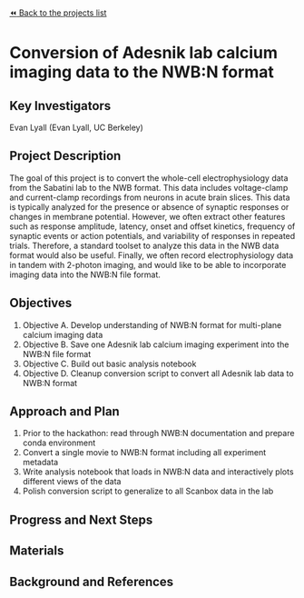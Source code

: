 [:rewind: Back to the projects list](../../README.md#ProjectsList)

# Conversion of Adesnik lab calcium imaging data to the NWB:N format

## Key Investigators

Evan Lyall (Evan Lyall, UC Berkeley)


## Project Description

The goal of this project is to convert the whole-cell electrophysiology data from the Sabatini lab to the NWB format.
This data includes voltage-clamp and current-clamp recordings from neurons in acute brain slices. This data is typically analyzed
for the presence or absence of synaptic responses or changes in membrane potential. However, we often extract other features such
as response amplitude, latency, onset and offset kinetics, frequency of synaptic events or action potentials, and variability of responses 
in repeated trials. Therefore, a standard toolset to analyze this data in the NWB data format would also be useful. Finally, we often
record electrophysiology data in tandem with 2-photon imaging, and would like to be able to incorporate imaging data into the NWB:N file format.

## Objectives

<!-- Briefly describe the objectives of your project. What would you like to achive?-->

1. Objective A. Develop understanding of NWB:N format for multi-plane calcium imaging data 
1. Objective B. Save one Adesnik lab calcium imaging experiment into the NWB:N file format
1. Objective C. Build out basic analysis notebook
1. Objective D. Cleanup conversion script to convert all Adesnik lab data to NWB:N format

## Approach and Plan

1. Prior to the hackathon: read through NWB:N documentation and prepare conda environment
1. Convert a single movie to NWB:N format including all experiment metadata
1. Write analysis notebook that loads in NWB:N data and interactively plots different views of the data
1. Polish conversion script to generalize to all Scanbox data in the lab

## Progress and Next Steps

<!--Populate this section as you are making progress before/during/after the hackathon-->
<!--Describe the progress you have made on the project,e.g., which objectives you have achieved and how.-->
<!--Describe the next steps you are planing to take to complete the project.-->

## Materials

<!--If available add links to the materials relevant to the project, e.g., the code generated for the project or data used-->
<!--If available add pictures and links to videos that demonstrate what has been accomplished.-->
<!--![Description of picture](Example2.jpg)-->

## Background and References

<!--Use this space for information that may help people better understand your project, like links to papers, source code, or data ,e.g:-->
<!-- - Source code: https://github.com/YourUser/YourRepository -->
<!-- - Documentation: https://link.to.docs -->

